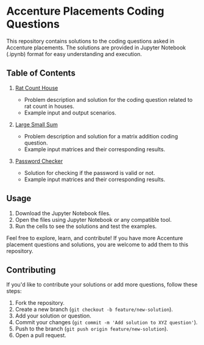 # Accenture Placements Coding Questions

This repository contains solutions to the coding questions asked in Accenture placements. The solutions are provided in Jupyter Notebook (.ipynb) format for easy understanding and execution.

## Table of Contents

1. [Rat Count House](Rat_Count_House.ipynb)
    - Problem description and solution for the coding question related to rat count in houses.
    - Example input and output scenarios.

2. [Large Small Sum](Large_small_sum.ipynb)
    - Problem description and solution for a matrix addition coding question.
    - Example input matrices and their corresponding results.

3. [Password Checker](Password_checker.ipynb)
    - Solution for checking if the password is valid or not.
    - Example input matrices and their corresponding results.

## Usage

1. Download the Jupyter Notebook files.
2. Open the files using Jupyter Notebook or any compatible tool.
3. Run the cells to see the solutions and test the examples.

Feel free to explore, learn, and contribute! If you have more Accenture placement questions and solutions, you are welcome to add them to this repository.

## Contributing

If you'd like to contribute your solutions or add more questions, follow these steps:

1. Fork the repository.
2. Create a new branch (`git checkout -b feature/new-solution`).
3. Add your solution or question.
4. Commit your changes (`git commit -m 'Add solution to XYZ question'`).
5. Push to the branch (`git push origin feature/new-solution`).
6. Open a pull request.

